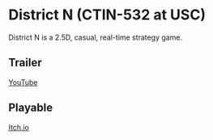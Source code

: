 # District N (CTIN-532 at USC)
District N is a 2.5D, casual, real-time strategy game.

## Trailer
[YouTube](https://www.youtube.com/watch?v=dbeYb-A7olg)
 
## Playable
[Itch.io](https://noweber.itch.io/district-n)